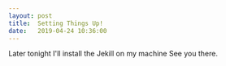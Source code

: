 ```yaml
---
layout: post
title:  Setting Things Up!
date:   2019-04-24 10:36:00
---
```

Later tonight I'll install the Jekill on my machine
See you there.
